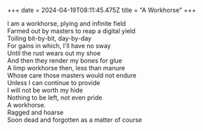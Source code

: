 +++
date = 2024-04-19T08:11:45.475Z
title = "A Workhorse"
+++

I am a workhorse, plying and infinite field\
Farmed out by masters to reap a digital yield\
Toiling bit-by-bit, day-by-day\
For gains in which, I'll have no sway\
Until the rust wears out my shoe\
And then they render my bones for glue\
A limp workhorse then, less than manure\
Whose care those masters would not endure\
Unless I can continue to provide\
I will not be worth my hide\
Nothing to be left, not even pride\
A workhorse.\
Ragged and hoarse\
Soon dead and forgotten as a matter of course
